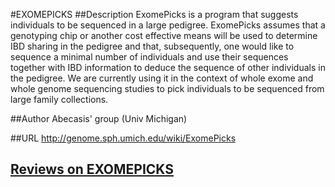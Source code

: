 #EXOMEPICKS
##Description
ExomePicks is a program that suggests individuals to be sequenced in a large pedigree. ExomePicks assumes that a genotyping chip or another cost effective means will be used to determine IBD sharing in the pedigree and that, subsequently, one would like to sequence a minimal number of individuals and use their sequences together with IBD information to deduce the sequence of other individuals in the pedigree. We are currently using it in the context of whole exome and whole genome sequencing studies to pick individuals to be sequenced from large family collections.

##Author
Abecasis' group (Univ Michigan)

##URL
http://genome.sph.umich.edu/wiki/ExomePicks


## [Reviews on EXOMEPICKS](https://github.com/gaow/genetic-analysis-software/issues/116)